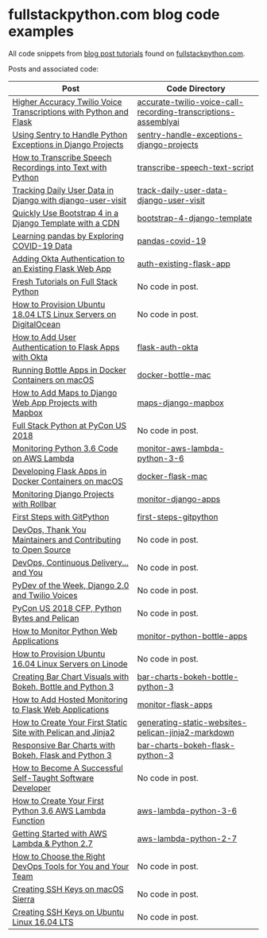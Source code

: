# fullstackpython.com blog code examples
All code snippets from 
[blog post tutorials](https://www.fullstackpython.com/blog.html) 
found on [fullstackpython.com](https://www.fullstackpython.com/).

Posts and associated code:

|Post|Code Directory|
|---|---|
|[Higher Accuracy Twilio Voice Transcriptions with Python and Flask](https://www.fullstackpython.com/blog/accurate-twilio-voice-call-recording-transcriptions-assemblyai.html)|[accurate-twilio-voice-call-recording-transcriptions-assemblyai](./accurate-twilio-voice-call-recording-transcriptions-assemblyai)|
|[Using Sentry to Handle Python Exceptions in Django Projects](https://www.fullstackpython.com/blog/sentry-handle-exceptions-django-projects.html)|[sentry-handle-exceptions-django-projects](./sentry-handle-exceptions-django-projects)|
|[How to Transcribe Speech Recordings into Text with Python](https://www.fullstackpython.com/blog/transcribe-recordings-speech-text-assemblyai.html)|[transcribe-speech-text-script](./transcribe-speech-text-script)|
|[Tracking Daily User Data in Django with django-user-visit](https://www.fullstackpython.com/blog/track-daily-user-data-django-user-visit.html)|[track-daily-user-data-django-user-visit](./track-daily-user-data-django-user-visit)|
|[Quickly Use Bootstrap 4 in a Django Template with a CDN](https://www.fullstackpython.com/blog/bootstrap-4-django-template.html)|[bootstrap-4-django-template](./bootstrap-4-django-template)|
|[Learning pandas by Exploring COVID-19 Data](https://www.fullstackpython.com/blog/learn-pandas-basic-commands-explore-covid-19-data.html)|[pandas-covid-19](./pandas-covid-19)|
|[Adding Okta Authentication to an Existing Flask Web App](https://www.fullstackpython.com/blog/okta-user-auth-existing-flask-web-app.html)|[auth-existing-flask-app](./auth-existing-flask-app)|
|[Fresh Tutorials on Full Stack Python](https://www.fullstackpython.com/blog/fresh-tutorials-october-2018.html)|No code in post.|
|[How to Provision Ubuntu 18.04 LTS Linux Servers on DigitalOcean](https://www.fullstackpython.com/blog/provision-ubuntu-1804-linux-servers-digitalocean.html)|No code in post.|
|[How to Add User Authentication to Flask Apps with Okta](https://www.fullstackpython.com/blog/add-user-authentication-flask-apps-okta.html)|[flask-auth-okta](./flask-auth-okta)|
|[Running Bottle Apps in Docker Containers on macOS](https://www.fullstackpython.com/blog/first-steps-bottle-web-apps-docker-containers.html)|[docker-bottle-mac](./docker-bottle-mac)|
|[How to Add Maps to Django Web App Projects with Mapbox](https://www.fullstackpython.com/blog/maps-django-web-applications-projects-mapbox.html)|[maps-django-mapbox](./maps-django-mapbox)|
|[Full Stack Python at PyCon US 2018](https://www.fullstackpython.com/blog/full-stack-python-pycon-us-2018.html)|No code in post.|
|[Monitoring Python 3.6 Code on AWS Lambda](https://www.fullstackpython.com/blog/monitor-python-3-6-example-code-aws-lambda-rollbar.html)|[monitor-aws-lambda-python-3-6](./monitor-aws-lambda-python-3-6)|
|[Developing Flask Apps in Docker Containers on macOS](https://www.fullstackpython.com/blog/develop-flask-web-apps-docker-containers-macos.html)|[docker-flask-mac](./docker-flask-mac)|
|[Monitoring Django Projects with Rollbar](https://www.fullstackpython.com/blog/monitor-django-projects-web-apps-rollbar.html)|[monitor-django-apps](./monitor-django-apps)|
|[First Steps with GitPython](https://www.fullstackpython.com/blog/first-steps-gitpython.html)|[first-steps-gitpython](./first-steps-gitpython)|
|[DevOps, Thank You Maintainers and Contributing to Open Source](https://www.fullstackpython.com/blog/devops-python-maintaining-contributing-open-source.html)|No code in post.|
|[DevOps, Continuous Delivery... and You](https://www.fullstackpython.com/blog/devops-continuous-delivery-you.html)|No code in post.|
|[PyDev of the Week, Django 2.0 and Twilio Voices](https://www.fullstackpython.com/blog/pydev-week-django-2-twilio-voices.html)|No code in post.|
|[PyCon US 2018 CFP, Python Bytes and Pelican](https://www.fullstackpython.com/blog/pycon-us-2018-cfp-python-bytes-pelican.html)|No code in post.|
|[How to Monitor Python Web Applications](https://www.fullstackpython.com/blog/monitor-python-web-applications.html)|[monitor-python-bottle-apps](https://github.com/fullstackpython/blog-code-examples/tree/master/monitor-python-bottle-apps)|
|[How to Provision Ubuntu 16.04 Linux Servers on Linode](https://www.fullstackpython.com/blog/provision-ubuntu-linux-servers-linode.html)|No code in post.|
|[Creating Bar Chart Visuals with Bokeh, Bottle and Python 3](https://www.fullstackpython.com/blog/python-bottle-bokeh-bar-charts.html)|[bar-charts-bokeh-bottle-python-3](https://github.com/fullstackpython/blog-code-examples/tree/master/bar-charts-bokeh-bottle-python-3)|
|[How to Add Hosted Monitoring to Flask Web Applications](https://www.fullstackpython.com/blog/hosted-monitoring-flask-web-apps.html)|[monitor-flask-apps](https://github.com/fullstackpython/blog-code-examples/tree/master/monitor-flask-apps)|
|[How to Create Your First Static Site with Pelican and Jinja2](https://www.fullstackpython.com/blog/generating-static-websites-pelican-jinja2-markdown.html)|[generating-static-websites-pelican-jinja2-markdown](https://github.com/fullstackpython/blog-code-examples/tree/master/generating-static-websites-pelican-jinja2-markdown)|
|[Responsive Bar Charts with Bokeh, Flask and Python 3](https://www.fullstackpython.com/blog/responsive-bar-charts-bokeh-flask-python-3.html)|[bar-charts-bokeh-flask-python-3](https://github.com/fullstackpython/blog-code-examples/tree/master/bar-charts-bokeh-flask-python-3)|
|[How to Become A Successful Self-Taught Software Developer](https://www.fullstackpython.com/blog/become-successful-self-taught-software-developer.html)|No code in post.|
|[How to Create Your First Python 3.6 AWS Lambda Function](https://www.fullstackpython.com/blog/aws-lambda-python-3-6.html)|[aws-lambda-python-3-6](https://github.com/fullstackpython/blog-code-examples/tree/master/aws-lambda-python-3-6)|
|[Getting Started with AWS Lambda & Python 2.7](https://www.fullstackpython.com/blog/aws-lambda-python-2-7.html)|[aws-lambda-python-2-7](https://github.com/fullstackpython/blog-code-examples/tree/master/aws-lambda-python-2-7)|
|[How to Choose the Right DevOps Tools for You and Your Team](https://www.fullstackpython.com/blog/choose-right-devops-tools.html)|No code in post.|
|[Creating SSH Keys on macOS Sierra](https://www.fullstackpython.com/blog/ssh-keys-macos-sierra.html)|No code in post.|
|[Creating SSH Keys on Ubuntu Linux 16.04 LTS](https://www.fullstackpython.com/blog/ssh-keys-ubuntu-linux.html)|No code in post.|

